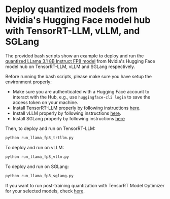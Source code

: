 # Deploy quantized models from Nvidia's Hugging Face model hub with TensorRT-LLM, vLLM, and SGLang

The provided bash scripts show an example to deploy and run the [quantized LLama 3.1 8B Instruct FP8 model](https://huggingface.co/nvidia/Llama-3.1-8B-Instruct-FP8) from Nvidia's Hugging Face model hub on TensorRT-LLM, vLLM and SGLang respectively.

Before running the bash scripts, please make sure you have setup the environment properly:

- Make sure you are authenticated with a Hugging Face account to interact with the Hub, e.g., use `huggingface-cli login` to save the access token on your machine.
- Install TensorRT-LLM properly by following instructions [here](https://nvidia.github.io/TensorRT-LLM/quick-start-guide.html#installation).
- Install vLLM properly by following instructions [here](https://docs.vllm.ai/en/latest/getting_started/installation.html#install-released-versions).
- Install SGLang properly by following instructions [here](https://docs.sglang.ai/get_started/install.html)

Then, to deploy and run on TensorRT-LLM:

```sh
python run_llama_fp8_trtllm.py
```

To deploy and run on vLLM:

```sh
python run_llama_fp8_vllm.py
```

To deploy and run on SGLang:

```sh
python run_llama_fp8_sglang.py
```

If you want to run post-training quantization with TensorRT Model Optimizer for your selected models, check [here](../llm_ptq/README.md).
